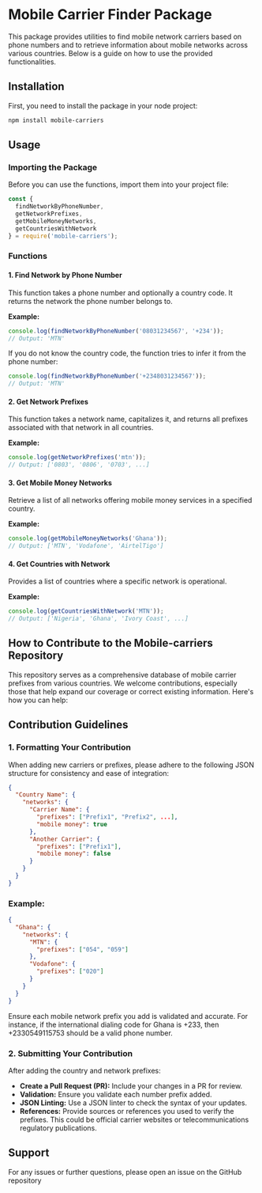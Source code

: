 
# Mobile Carrier Finder Package

This package provides utilities to find mobile network carriers based on phone numbers and to retrieve information about mobile networks across various countries. Below is a guide on how to use the provided functionalities.

## Installation

First, you need to install the package in your node project:

```bash
npm install mobile-carriers
```

## Usage

### Importing the Package

Before you can use the functions, import them into your project file:

```javascript
const {
  findNetworkByPhoneNumber,
  getNetworkPrefixes,
  getMobileMoneyNetworks,
  getCountriesWithNetwork
} = require('mobile-carriers');
```

### Functions

#### 1. Find Network by Phone Number

This function takes a phone number and optionally a country code. It returns the network the phone number belongs to.

**Example:**

```javascript
console.log(findNetworkByPhoneNumber('08031234567', '+234'));
// Output: 'MTN'
```

If you do not know the country code, the function tries to infer it from the phone number:

```javascript
console.log(findNetworkByPhoneNumber('+2348031234567'));
// Output: 'MTN'
```

#### 2. Get Network Prefixes

This function takes a network name, capitalizes it, and returns all prefixes associated with that network in all countries.

**Example:**

```javascript
console.log(getNetworkPrefixes('mtn'));
// Output: ['0803', '0806', '0703', ...]
```

#### 3. Get Mobile Money Networks

Retrieve a list of all networks offering mobile money services in a specified country.

**Example:**

```javascript
console.log(getMobileMoneyNetworks('Ghana'));
// Output: ['MTN', 'Vodafone', 'AirtelTigo']
```

#### 4. Get Countries with Network

Provides a list of countries where a specific network is operational.

**Example:**

```javascript
console.log(getCountriesWithNetwork('MTN'));
// Output: ['Nigeria', 'Ghana', 'Ivory Coast', ...]
```


## How to Contribute to the Mobile-carriers Repository

This repository serves as a comprehensive database of mobile carrier prefixes from various countries. We welcome contributions, especially those that help expand our coverage or correct existing information. Here's how you can help:

## Contribution Guidelines

### 1. Formatting Your Contribution

When adding new carriers or prefixes, please adhere to the following JSON structure for consistency and ease of integration:

```json
{
  "Country Name": {
    "networks": {
      "Carrier Name": {
        "prefixes": ["Prefix1", "Prefix2", ...],
        "mobile money": true
      },
      "Another Carrier": {
        "prefixes": ["Prefix1"],
        "mobile money": false
      }
    }
  }
}
```

### Example:
```json
{
  "Ghana": {
    "networks": {
      "MTN": {
        "prefixes": ["054", "059"]
      },
      "Vodafone": {
        "prefixes": ["020"]
      }
    }
  }
}
```

Ensure each mobile network prefix you add is validated and accurate. For instance, if the international dialing code for Ghana is +233, then +2330549115753 should be a valid phone number.

### 2. Submitting Your Contribution

After adding the country and network prefixes:

- **Create a Pull Request (PR):** Include your changes in a PR for review.
- **Validation:** Ensure you validate each number prefix added.
- **JSON Linting:** Use a JSON linter to check the syntax of your updates.
- **References:** Provide sources or references you used to verify the prefixes. This could be official carrier websites or telecommunications regulatory publications.



## Support

For any issues or further questions, please open an issue on the GitHub repository 
